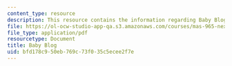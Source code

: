 ```yaml
---
content_type: resource
description: This resource contains the information regarding Baby Blog.
file: https://ol-ocw-studio-app-qa.s3.amazonaws.com/courses/mas-965-nextlab-i-designing-mobile-technologies-for-the-next-billion-users-fall-2008/bfd178c950eb769c73f035c5ecee2f7e_MITMAS_965F08_baby_m1.pdf
file_type: application/pdf
resourcetype: Document
title: Baby Blog
uid: bfd178c9-50eb-769c-73f0-35c5ecee2f7e
---
```

